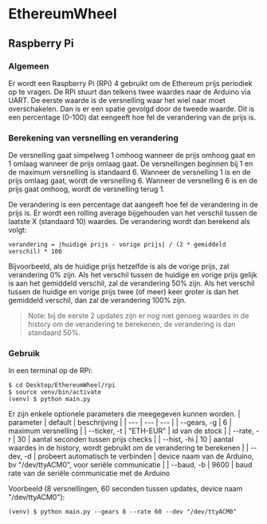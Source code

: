 # EthereumWheel

## Raspberry Pi

### Algemeen

Er wordt een Raspberry Pi (RPi) 4 gebruikt om de Ethereum prijs periodiek op te vragen. De RPi stuurt dan telkens twee waardes naar de Arduino via UART. De eerste waarde is de versnelling waar het wiel naar moet overschakelen. Dan is er een spatie gevolgd door de tweede waarde. Dit is een percentage (0-100) dat eengeeft hoe fel de verandering van de prijs is.

### Berekening van versnelling en verandering

De versnelling gaat simpelweg 1 omhoog wanneer de prijs omhoog gaat en 1 omlaag wanneer de prijs omlaag gaat. De versnellingen beginnen bij 1 en de maximum versnelling is standaard 6. Wanneer de versnelling 1 is en de prijs omlaag gaat, wordt de versnelling 6. Wanneer de versnelling 6 is en de prijs gaat omhoog, wordt de versnelling terug 1.

De verandering is een percentage dat aangeeft hoe fel de verandering in de prijs is. Er wordt een rolling average bijgehouden van het verschil tussen de laatste X (standaard 10) waardes. De verandering wordt dan berekend als volgt:
``` 
verandering = |huidige prijs - vorige prijs| / (2 * gemiddeld verschil) * 100
```
Bijvoorbeeld, als de huidige prijs hetzelfde is als de vorige prijs, zal verandering 0% zijn. Als het verschil tussen de huidige en vorige prijs gelijk is aan het gemiddeld verschil, zal de verandering 50% zijn. Als het verschil tussen de huidige en vorige prijs twee (of meer) keer groter is dan het gemiddeld verschil, dan zal de verandering 100% zijn. 

> Note: bij de eerste 2 updates zijn er nog niet genoeg waardes in de history om de verandering te berekenen, de verandering is dan standaard 50%.

### Gebruik

In een terminal op de RPi:

```
$ cd Desktop/EthereumWheel/rpi
$ source venv/bin/activate
(venv) $ python main.py
```

Er zijn enkele optionele parameters die meegegeven kunnen worden.
| parameter | default | beschrijving |
| --- | --- | --- |
| --gears, -g | 6 | maximum versnelling |
| --ticker, -t | "ETH-EUR" | id van de stock |
| --rate, -r | 30 | aantal seconden tussen prijs checks |
| --hist, -hi | 10 | aantal waardes in de history, wordt gebruikt om de verandering te berekenen |
| --dev, -d | probeert automatisch te verbinden | device naam van de Arduino, bv "/dev/ttyACM0", voor seriële communicatie |
| --baud, -b | 9600 | baud rate van de seriële communicatie met de Arduino

Voorbeeld (8 versnellingen, 60 seconden tussen updates, device naam "/dev/ttyACM0"):

```
(venv) $ python main.py --gears 8 --rate 60 --dev "/dev/ttyACM0"
```
